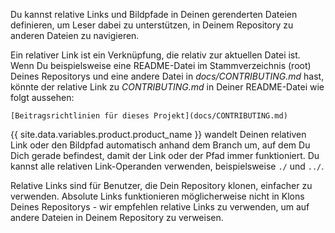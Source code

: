 Du kannst relative Links und Bildpfade in Deinen gerenderten Dateien definieren, um Leser dabei zu unterstützen, in Deinem Repository zu anderen Dateien zu navigieren.

Ein relativer Link ist ein Verknüpfung, die relativ zur aktuellen Datei ist. Wenn Du beispielsweise eine README-Datei im Stammverzeichnis (root) Deines Repositorys und eine andere Datei in _docs/CONTRIBUTING.md_ hast, könnte der relative Link zu _CONTRIBUTING.md_ in Deiner README-Datei wie folgt aussehen:

```
[Beitragsrichtlinien für dieses Projekt](docs/CONTRIBUTING.md)
```

{{ site.data.variables.product.product_name }} wandelt Deinen relativen Link oder den Bildpfad automatisch anhand dem Branch um, auf dem Du Dich gerade befindest, damit der Link oder der Pfad immer funktioniert. Du kannst alle relativen Link-Operanden verwenden, beispielsweise `./` und `../`.

Relative Links sind für Benutzer, die Dein Repository klonen, einfacher zu verwenden. Absolute Links funktionieren möglicherweise nicht in Klons Deines Repositorys - wir empfehlen relative Links zu verwenden, um auf andere Dateien in Deinem Repository zu verweisen.
